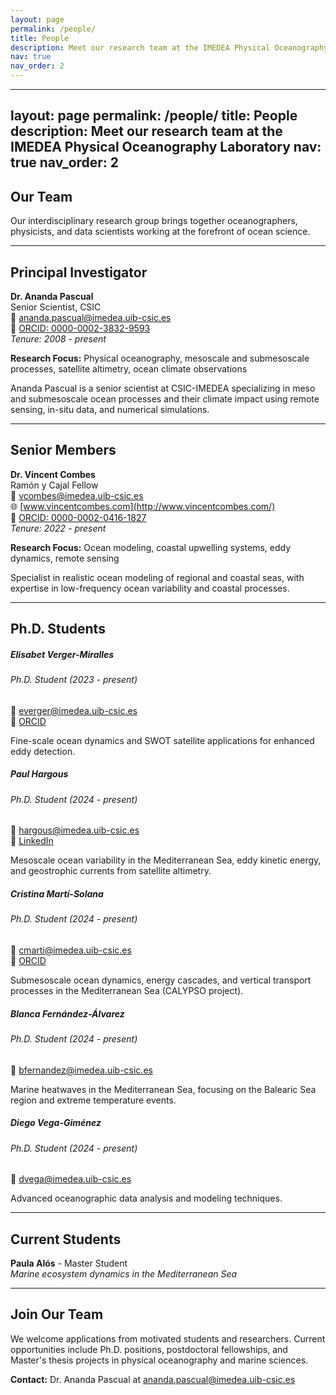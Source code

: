 ```yaml
---
layout: page
permalink: /people/
title: People
description: Meet our research team at the IMEDEA Physical Oceanography Laboratory
nav: true
nav_order: 2
---
```


---
layout: page
permalink: /people/
title: People
description: Meet our research team at the IMEDEA Physical Oceanography Laboratory
nav: true
nav_order: 2
---

## Our Team

Our interdisciplinary research group brings together oceanographers, physicists, and data scientists working at the forefront of ocean science.

---

## Principal Investigator

**Dr. Ananda Pascual**  
Senior Scientist, CSIC  
📧 [ananda.pascual@imedea.uib-csic.es](mailto:ananda.pascual@imedea.uib-csic.es)  
🔗 [ORCID: 0000-0002-3832-9593](https://orcid.org/0000-0002-3832-9593)  
*Tenure: 2008 - present*

**Research Focus:** Physical oceanography, mesoscale and submesoscale processes, satellite altimetry, ocean climate observations

Ananda Pascual is a senior scientist at CSIC-IMEDEA specializing in meso and submesoscale ocean processes and their climate impact using remote sensing, in-situ data, and numerical simulations.

---

## Senior Members

**Dr. Vincent Combes**  
Ramón y Cajal Fellow  
📧 [vcombes@imedea.uib-csic.es](mailto:vcombes@imedea.uib-csic.es)  
🌐 [www.vincentcombes.com](http://www.vincentcombes.com/)  
🔗 [ORCID: 0000-0002-0416-1827](https://orcid.org/0000-0002-0416-1827)  
*Tenure: 2022 - present*

**Research Focus:** Ocean modeling, coastal upwelling systems, eddy dynamics, remote sensing

Specialist in realistic ocean modeling of regional and coastal seas, with expertise in low-frequency ocean variability and coastal processes.

---

## Ph.D. Students

<div class="people row">

<div class="person-card">
  <div class="card-body">
    <h5 class="card-title">Elisabet Verger-Miralles</h5>
    <h6 class="card-subtitle">Ph.D. Student (2023 - present)</h6>
    <div class="contact-info">
      <div>📧 <a href="mailto:everger@imedea.uib-csic.es">everger@imedea.uib-csic.es</a></div>
      <div>🔗 <a href="https://orcid.org/0009-0008-0964-6920">ORCID</a></div>
    </div>
    <p class="card-text">Fine-scale ocean dynamics and SWOT satellite applications for enhanced eddy detection.</p>
  </div>
</div>

<div class="person-card">
  <div class="card-body">
    <h5 class="card-title">Paul Hargous</h5>
    <h6 class="card-subtitle">Ph.D. Student (2024 - present)</h6>
    <div class="contact-info">
      <div>📧 <a href="mailto:hargous@imedea.uib-csic.es">hargous@imedea.uib-csic.es</a></div>
      <div>💼 <a href="https://www.linkedin.com/in/paul-hargous-964874195/">LinkedIn</a></div>
    </div>
    <p class="card-text">Mesoscale ocean variability in the Mediterranean Sea, eddy kinetic energy, and geostrophic currents from satellite altimetry.</p>
  </div>
</div>

<div class="person-card">
  <div class="card-body">
    <h5 class="card-title">Cristina Martí-Solana</h5>
    <h6 class="card-subtitle">Ph.D. Student (2024 - present)</h6>
    <div class="contact-info">
      <div>📧 <a href="mailto:cmarti@imedea.uib-csic.es">cmarti@imedea.uib-csic.es</a></div>
      <div>🔗 <a href="https://orcid.org/0009-0002-8276-7717">ORCID</a></div>
    </div>
    <p class="card-text">Submesoscale ocean dynamics, energy cascades, and vertical transport processes in the Mediterranean Sea (CALYPSO project).</p>
  </div>
</div>

<div class="person-card">
  <div class="card-body">
    <h5 class="card-title">Blanca Fernández-Álvarez</h5>
    <h6 class="card-subtitle">Ph.D. Student (2024 - present)</h6>
    <div class="contact-info">
      <div>📧 <a href="mailto:bfernandez@imedea.uib-csic.es">bfernandez@imedea.uib-csic.es</a></div>
    </div>
    <p class="card-text">Marine heatwaves in the Mediterranean Sea, focusing on the Balearic Sea region and extreme temperature events.</p>
  </div>
</div>

<div class="person-card">
  <div class="card-body">
    <h5 class="card-title">Diego Vega-Giménez</h5>
    <h6 class="card-subtitle">Ph.D. Student (2024 - present)</h6>
    <div class="contact-info">
      <div>📧 <a href="mailto:dvega@imedea.uib-csic.es">dvega@imedea.uib-csic.es</a></div>
    </div>
    <p class="card-text">Advanced oceanographic data analysis and modeling techniques.</p>
  </div>
</div>

</div>

---

## Current Students

**Paula Alós** - Master Student  
*Marine ecosystem dynamics in the Mediterranean Sea*

---

## Join Our Team

We welcome applications from motivated students and researchers. Current opportunities include Ph.D. positions, postdoctoral fellowships, and Master's thesis projects in physical oceanography and marine sciences.

**Contact:** Dr. Ananda Pascual at [ananda.pascual@imedea.uib-csic.es](mailto:ananda.pascual@imedea.uib-csic.es)
